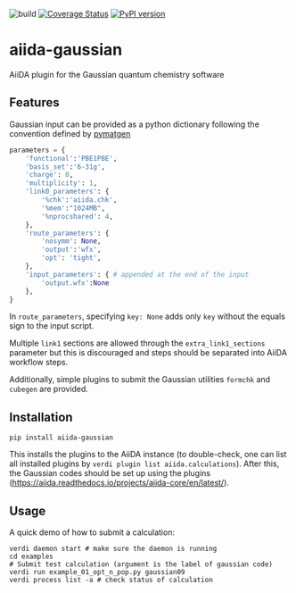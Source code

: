 ![build](https://github.com/nanotech-empa/aiida-gaussian/workflows/build/badge.svg)
[![Coverage Status](https://coveralls.io/repos/github/nanotech-empa/aiida-gaussian/badge.svg?branch=master)](https://coveralls.io/github/nanotech-empa/aiida-gaussian?branch=master)
[![PyPI version](https://badge.fury.io/py/aiida-gaussian.svg)](https://badge.fury.io/py/aiida-gaussian)

# aiida-gaussian

AiiDA plugin for the Gaussian quantum chemistry software

## Features

Gaussian input can be provided as a python dictionary following the convention defined by [pymatgen](https://pymatgen.org/)
```python
parameters = {
    'functional':'PBE1PBE',
    'basis_set':'6-31g',
    'charge': 0,
    'multiplicity': 1,
    'link0_parameters': {
        '%chk':'aiida.chk',
        '%mem':"1024MB",
        '%nprocshared': 4,
    },
    'route_parameters': {
        'nosymm': None,
        'output':'wfx',
        'opt': 'tight',
    },
    'input_parameters': { # appended at the end of the input
        'output.wfx':None
    }, 
}
```
In `route_parameters`, specifying `key: None` adds only `key` without the equals sign to the input script.

Multiple `link1` sections are allowed through the `extra_link1_sections` parameter but this is discouraged and steps should be separated into AiiDA workflow steps.

Additionally, simple plugins to submit the Gaussian utilities `formchk` and `cubegen` are provided.

## Installation

```shell
pip install aiida-gaussian
```

This installs the plugins to the AiiDA instance (to double-check, one can list all installed plugins by `verdi plugin list aiida.calculations`). After this, the Gaussian codes should be set up using the plugins (https://aiida.readthedocs.io/projects/aiida-core/en/latest/).

## Usage

A quick demo of how to submit a calculation:
```shell
verdi daemon start # make sure the daemon is running
cd examples
# Submit test calculation (argument is the label of gaussian code)
verdi run example_01_opt_n_pop.py gaussian09 
verdi process list -a # check status of calculation
```

